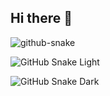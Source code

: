 <!--START_SECTION:waka-->
<!--END_SECTION:waka-->

## Hi there 👋

<picture>
  <source media="(prefers-color-scheme: dark)" srcset="github-snake-dark.svg" />
  <source media="(prefers-color-scheme: light)" srcset="github-snake.svg" />
  <img alt="github-snake" src="github-snake.svg" />
</picture>

![GitHub Snake Light](https://raw.githubusercontent.com/drujbanjo/drujbanjo/output/github-contribution-grid-snake.svg)

![GitHub Snake Dark](https://raw.githubusercontent.com/drujbanjo/drujbanjo/output/github-contribution-grid-snake-dark.svg?palette=github-dark)
